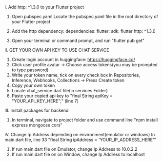 I. Add http: ^1.3.0 to your Flutter project
  1. Open pubspec.yaml
  Locate the pubspec.yaml file in the root directory of your Flutter project
  
  2. Add the http dependency:
  dependencies:
    flutter:
      sdk: flutter
    http: ^1.3.0
  
  3. Open your terminal or command prompt, and run "flutter pub get"

II. GET YOUR OWN API KEY TO USE CHAT SERVICE
1. Create login account in huggingface: https://huggingface.co/
2. Click user profile avatar -> Choose access tokens(you may be prompted to type password)
3. Write your token name, tick on every check box in Repositories, Inference, Webhooks, Collections -> Press Create token
4. Copy your own token
5. Locate chat_service.dart file(in services Folder)
6. Paste your copied api key to "final String apiKey = "YOUR_API_KEY_HERE";" (line 7)

III. Install packages for backend
  1. In terminal, navigate to project folder and use command line "npm install express mongoose cors"

IV. Change Ip Address depending on environment(emulator or windows)
In main.dart file, line 33 "final String ipAddress = 'YOUR_IP_ADDRESS_HERE'"
  1. If run main.dart file on Emulator, change Ip Address to 10.0.2.2
  2. If run main.dart file on on Window, change Ip Address to localhost
